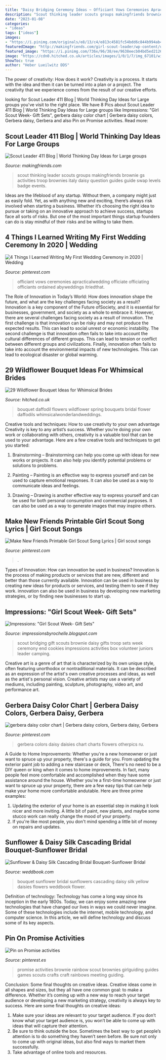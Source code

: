 ```yaml
---
title: "Daisy Bridging Ceremony Ideas ~ Officiant Vows Ceremonies Apracticalwedding Officiate Officiating Officiants Ordained Abyweddings Itriedthat"
description: "Scout thinking leader scouts groups makingfriends brownie gs activities troop brownies italy daisy question guides guide swap levels badge events"
date: "2023-01-08"
categories:
- "ideas"
tags: ["ideas"]
images:
- "https://i.pinimg.com/originals/e8/13/c4/e813c4581fc54bdd6c844b994ab424a0.jpg"
featuredImage: "http://makingfriends.com/girl-scout-leader/wp-content/uploads/2013/12/thinkingday.jpg"
featured_image: "https://i.pinimg.com/736x/96/38/ee/9638eecb04bd5ed21262215d0c278ef5.jpg"
image: "https://cdn0.hitched.co.uk/articles/images/1/0/1/7/img_67101/wildflower-bouquet-daffodils.jpg"
ShowToc: true
author: "Heber Lueilwitz DDS"
---
```



The power of creativity: How does it work?
Creativity is a process. It starts with the idea and then it can be turned into a plan or a project. The creativity that we experience comes from the result of our creative efforts.

	

		
looking for Scout Leader 411 Blog | World Thinking Day Ideas for Large groups you've visit to the right place. We have 8 Pics about Scout Leader 411 Blog | World Thinking Day Ideas for Large groups like Impressions: &quot;Girl Scout Week- Gift Sets&quot;, gerbera daisy color chart | Gerbera daisy colors, Gerbera daisy, Gerbera and also Pin on Promise activities. Read more:
		
    
## Scout Leader 411 Blog | World Thinking Day Ideas For Large Groups

<img loading=lazy src="http://makingfriends.com/girl-scout-leader/wp-content/uploads/2013/12/thinkingday.jpg" onerror="this.onerror=null;this.src='https://tse3.mm.bing.net/th?id=OIP.ne6d_zZZ6WWd7-fh2yMnjwHaIk&amp;pid=15.1';" alt="Scout Leader 411 Blog | World Thinking Day Ideas for Large groups">

_Source: makingfriends.com_

>scout thinking leader scouts groups makingfriends brownie gs activities troop brownies italy daisy question guides guide swap levels badge events. 

	

Ideas are the lifeblood of any startup. Without them, a company might just as easily fold. Yet, as with anything new and exciting, there’s always risk involved when starting a business. Whether it’s choosing the right idea to pursue or taking on an innovative approach to achieve success, startups face all sorts of risks. But one of the most important things startup founders can do is stay mindful of their risks and be willing to take them.

    
## 4 Things I Learned Writing My First Wedding Ceremony In 2020 | Wedding

<img loading=lazy src="https://i.pinimg.com/736x/0e/fc/7c/0efc7c92e9fcaa3801ae7d931bff90b6.jpg" onerror="this.onerror=null;this.src='https://tse2.mm.bing.net/th?id=OIP.H_enQI0dVV2CMnpu1Qb4hgHaK-&amp;pid=15.1';" alt="4 Things I Learned Writing My First Wedding Ceremony in 2020 | Wedding">

_Source: pinterest.com_

>officiant vows ceremonies apracticalwedding officiate officiating officiants ordained abyweddings itriedthat. 

	

The Role of Innovation in Today’s World: How does innovation shape the future, and what are the key challenges facing society as a result?
Innovation is a key component of the Future ofSociety, and it is essential for businesses, government, and society as a whole to embrace it. However, there are several challenges facing society as a result of innovation. The first challenge is that innovation can be risky and may not produce the expected results. This can lead to social unrest or economic instability. The second challenge is that innovation often fails to take into account the cultural differences of different groups. This can lead to tension or conflict between different groups and civilizations. Finally, innovation often fails to take into account the environmental impacts of new technologies. This can lead to ecological disaster or global warming.

    
## 29 Wildflower Bouquet Ideas For Whimsical Brides

<img loading=lazy src="https://cdn0.hitched.co.uk/articles/images/1/0/1/7/img_67101/wildflower-bouquet-daffodils.jpg" onerror="this.onerror=null;this.src='https://tse3.mm.bing.net/th?id=OIP.89n3ar9U5IjUxhdYXotZaAHaLF&amp;pid=15.1';" alt="29 Wildflower Bouquet Ideas for Whimsical Brides">

_Source: hitched.co.uk_

>bouquet daffodil flowers wildflower spring bouquets bridal flower daffodils whimsicalwonderlandweddings. 

	

Creative tools and techniques: How to use creativity to your own advantage
Creativity is key to any artist’s success. Whether you’re doing your own work or collaborating with others, creativity is a valuable tool that can be used to your advantage. Here are a few creative tools and techniques to get you started:
1. Brainstorming – Brainstorming can help you come up with ideas for new works or projects. It can also help you identify potential problems or solutions to problems.

2. Painting – Painting is an effective way to express yourself and can be used to capture emotional responses. It can also be used as a way to communicate ideas and feelings.

3. Drawing – Drawing is another effective way to express yourself and can be used for both personal consumption and commercial purposes. It can also be used as a way to generate images that may inspire others.


    
## Make New Friends Printable Girl Scout Song Lyrics | Girl Scout Songs

<img loading=lazy src="https://i.pinimg.com/736x/96/38/ee/9638eecb04bd5ed21262215d0c278ef5.jpg" onerror="this.onerror=null;this.src='https://tse4.mm.bing.net/th?id=OIP.pcuYw2y0ibC6u155Z3PSFQHaJu&amp;pid=15.1';" alt="Make New Friends Printable Girl Scout Song Lyrics | Girl scout songs">

_Source: pinterest.com_

>. 

	

Types of Innovation: How can innovation be used in business?
Innovation is the process of making products or services that are new, different and better than those currently available. Innovation can be used in business by creating new ideas for products or services, and testing them to see if they work. innovation can also be used in business by developing new marketing strategies, or by finding new businesses to start up.

    
## Impressions: &quot;Girl Scout Week- Gift Sets&quot;

<img loading=lazy src="http://3.bp.blogspot.com/_Iojpvpeycv4/S2iJDdUDXzI/AAAAAAAAEc4/uWs6NRg8Zvc/w1200-h630-p-k-no-nu/IMG_5062_1.JPG" onerror="this.onerror=null;this.src='https://tse4.mm.bing.net/th?id=OIP.LBZihnbVt8nZL33NZr-zlwHaFe&amp;pid=15.1';" alt="Impressions: &quot;Girl Scout Week- Gift Sets&quot;">

_Source: impressionsbyrochelle.blogspot.com_

>scout bridging gift scouts brownie daisy gifts troop sets week ceremony end cookies impressions activities box volunteer juniors leader camping. 

	

Creative art is a genre of art that is characterized by its own unique style, often featuring unorthodox or nontraditional materials. It can be described as an expression of the artist's own creative processes and ideas, as well as the artist's personal vision. Creative artists may use a variety of mediums, including painting, sculpture, photography, video art, and performance art.

    
## Gerbera Daisy Color Chart | Gerbera Daisy Colors, Gerbera Daisy, Gerbera

<img loading=lazy src="https://i.pinimg.com/736x/6a/72/40/6a72408c217dc5d48eece186030b2428--gerbera-daisy-colors-gerbera-daisies.jpg" onerror="this.onerror=null;this.src='https://tse4.mm.bing.net/th?id=OIP.g1vGYcDpG3_ukNn2jmXdMAAAAA&amp;pid=15.1';" alt="gerbera daisy color chart | Gerbera daisy colors, Gerbera daisy, Gerbera">

_Source: pinterest.com_

>gerbera colors daisy daisies chart charts flowers otherpics ru. 

	

A Guide to Home Improvements: Whether you're a new homeowner or just want to spruce up your property, there's a guide for you. From updating the exterior paint job to adding a new staircase or deck,
There's no need to be a DIY queen or king when it comes to home improvements. In fact, many people feel more comfortable and accomplished when they have some assistance around the house. Whether you're a first-time homeowner or just want to spruce up your property, there are a few easy tips that can help make your home more comfortable andutable. Here are three prime examples: 
1) Updating the exterior of your home is an essential step in making it look nicer and more inviting. A little bit of paint, new plants, and maybe some stucco work can really change the mood of your property. 
2) If you're like most people, you don't mind spending a little bit of money on repairs and updates.

    
## Sunflower &amp; Daisy Silk Cascading Bridal Bouquet-Sunflower Bridal

<img loading=lazy src="http://s3.weddbook.me/t1/2/9/1/2916801/sunflower-daisy-silk-cascading-bridal-bouquet-sunflower-bridal-bouquet-silk-white-daisy-yellow-sunflowers-sunflower-wedding-daisy-wedding.jpg" onerror="this.onerror=null;this.src='https://tse2.mm.bing.net/th?id=OIP.PiqURmyisQxlNhJjqjTt8AHaIs&amp;pid=15.1';" alt="Sunflower &amp; Daisy Silk Cascading Bridal Bouquet-Sunflower Bridal">

_Source: weddbook.com_

>bouquet sunflower bridal sunflowers cascading daisy silk yellow daisies flowers weddbook flower. 

	

Definition of technology:
Technology has come a long way since its inception in the early 1800s. Today, we can enjoy some amazing new technologies that have changed our lives in ways we could never imagine. Some of these technologies include the internet, mobile technology, and computer science. In this article, we will define technology and discuss some of its key aspects.

    
## Pin On Promise Activities

<img loading=lazy src="https://i.pinimg.com/originals/e8/13/c4/e813c4581fc54bdd6c844b994ab424a0.jpg" onerror="this.onerror=null;this.src='https://tse3.mm.bing.net/th?id=OIP.kwLghN5JcZARxBUWgzpbuwHaNJ&amp;pid=15.1';" alt="Pin on Promise activities">

_Source: pinterest.es_

>promise activities brownie rainbow scout brownies girlguiding guides games scouts crafts craft rainbows meeting guiding. 

	

Conclusion: Some final thoughts on creative ideas.
Creative ideas come in all shapes and sizes, but they all have one common goal: to make a difference. Whether it’s coming up with a new way to reach your target audience or developing a new marketing strategy, creativity is always key to success. Here are some final thoughts on creative ideas: 
1. Make sure your ideas are relevant to your target audience. If you don’t know what your target audience is, you won’t be able to come up with ideas that will capture their attention. 
2. Be sure to think outside the box. Sometimes the best way to get people’s attention is to do something they haven’t seen before. Be sure not only to come up with original ideas, but also find ways to market them successfully. 
3. Take advantage of online tools and resources.

